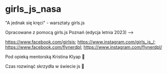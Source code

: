 # girls_js_nasa
"A jednak się kręci" - warsztaty girls.js

Opracowane z pomocą girls.js Poznań (edycja letnia 2023) --> 

https://www.facebook.com/girlsjs; https://www.instagram.com/girls_js_/;
https://www.facebook.com/flynerdpl; https://www.instagram.com/flynerdpl/

Pod opieką mentorską Kristina Klyap 👩

Czas rozwinąć skrzydła w świecie js 🙈
